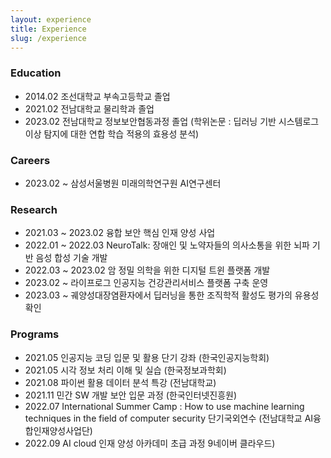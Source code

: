 ```yaml
---
layout: experience
title: Experience
slug: /experience
---
```


### Education

- 2014.02 조선대학교 부속고등학교 졸업
- 2021.02 전남대학교 물리학과 졸업
- 2023.02 전남대학교 정보보안협동과정 졸업 (학위논문 : 딥러닝 기반 시스템로그 이상 탐지에 대한 연합 학습 적용의 효용성 분석)

### Careers

- 2023.02 ~ 삼성서울병원 미래의학연구원 AI연구센터

### Research

- 2021.03 ~ 2023.02 융합 보안 핵심 인재 양성 사업
- 2022.01 ~ 2022.03 NeuroTalk: 장애인 및 노약자들의 의사소통을 위한 뇌파 기반 음성 합성 기술 개발
- 2022.03 ~ 2023.02 암 정밀 의학을 위한 디지털 트윈 플랫폼 개발
- 2023.02 ~ 라이프로그 인공지능 건강관리서비스 플랫폼 구축 운영
- 2023.03 ~ 궤양성대장염환자에서 딥러닝을 통한 조직학적 활성도 평가의 유용성 확인

### Programs

- 2021.05 인공지능 코딩 입문 및 활용 단기 강좌 (한국인공지능학회)
- 2021.05 시각 정보 처리 이해 및 실습 (한국정보과학회)
- 2021.08 파이썬 활용 데이터 분석 특강 (전남대학교)
- 2021.11 민간 SW 개발 보안 입문 과정 (한국인터넷진흥원)
- 2022.07 International Summer Camp : How to use machine learning techniques in the field of computer security 단기국외연수 (전남대학교 AI융합인재양성사업단)
- 2022.09 AI cloud 인재 양성 아카데미 초급 과정 9네이버 클라우드)
